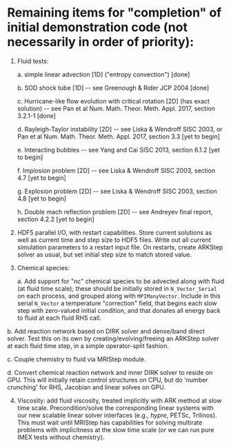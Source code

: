# Remaining items for "completion" of initial demonstration code (not necessarily in order of priority):

1. Fluid tests:

   a. simple linear advection [1D] ("entropy convection")  [done]

   b. SOD shock tube [1D] -- see Greenough & Rider JCP 2004  [done]

   c. Hurricane-like flow evolution with critical rotation [2D] (has
      exact solution) -- see Pan et al Num. Math. Theor. Meth. Appl. 2017,
      section 3.2.1-1  [done]

   d. Rayleigh-Taylor instability [2D] -- see Liska & Wendroff SISC
      2003, or Pan et al Num. Math. Theor. Meth. Appl. 2017, section
      3.3  [yet to begin]

   e. Interacting bubbles -- see Yang and Cai SISC 2013, section 6.1.2
      [yet to begin] 

   f. Implosion problem [2D] -- see Liska & Wendroff SISC 2003, section
      4.7  [yet to begin] 

   g. Explosion problem [2D] -- see Liska & Wendroff SISC 2003, section
      4.8  [yet to begin] 

   h. Double mach reflection problem [2D] -- see Andreyev final report,
      section 4.2.2  [yet to begin] 

2. HDF5 parallel I/O, with restart capabilities.  Store current
   solutions as well as current time and step size to HDF5 files.
   Write out all current simulation parameters to a restart input
   file.  On restarts, create ARKStep solver as usual, but set initial
   step size to match stored value.

3. Chemical species:

   a. Add support for "nc" chemical species to be advected along with
     fluid (at fluid time scale); these should be initially stored in
     `N_Vector_Serial` on each process, and grouped along with
     `MPIManyVector`.  Include in this serial `N_Vector` a temperature 
     "correction" field, that begins each slow step with zero-valued
     initial condition, and that donates all energy back to fluid at
     each fluid RHS call.

  b. Add reaction network based on DIRK solver and dense/band direct
     solver.  Test this on its own by creating/evolving/freeing an
     ARKStep solver at each fluid time step, in a simple
     operator-split fashion. 

  c. Couple chemistry to fluid via MRIStep module.

  d. Convert chemical reaction network and inner DIRK solver to reside
     on GPU.  This will initially retain control structures on CPU,
     but do 'number crunching' for RHS, Jacobian and linear solves on
     GPU.

4. Viscosity: add fluid viscosity, treated implicitly with ARK method
   at slow time scale.  Precondition/solve the corresponding linear
   systems with our new scalable linear solver interfaces (e.g.,
   *hypre*, PETSc, Trilinos).  This must wait until MRIStep has
   capabilities for solving multirate problems with implicitness at
   the slow time scale (or we can run pure IMEX tests without
   chemistry).
     
